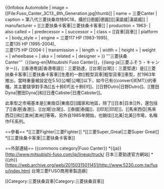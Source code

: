 {{Infobox Automobile
| image        = [[File:Fuso_Canter_3C13,_8th_Generation.jpg|thumb]]
| name         = 三菱Canter 
| caption = 第八代三菱扶桑坎特9C18，攝於[[德國|德國]][[漢諾威|漢諾威]]
| manufacturer = [[三菱扶桑卡客車|三菱扶桑卡客車]] 
| production   = 1963-
| also called  = 
| predecessor  =
| successor    =
| class        = [[貨車|貨車]]
| platform     =
| body_style   = 
| engine       = 三菱117 HP (1983-1995), <BR>三菱135 HP (1995-2004), <BR>三菱175 HP (2004-)
| transmission = 
| length       = 
| width        = 
| height       = 
| weight       = 
| wheelbase    = 
| aka          = 
| related      = 
| designer     = 
}}
'''三菱扶桑Canter'''（{{lang-en|Mitsubishi Fuso Canter}}，{{lang-ja|三菱ふそう・キャンター}}，[[香港粵語|香港粵語]]：三菱勁達，[[台灣|台灣]]：三菱堅達）是[[三菱扶桑卡客車|三菱扶桑卡客車]]生產的一款[[輕型貨車|輕型貨車]]車型，於1963年推出，當時重量被設定在5.5[[公噸|公噸]]以下，如今已有{{convert|8|MT}}的車種。其主要競爭對手為[[五十鈴Elf|五十鈴Elf]]、[[日野Dutro|日野Dutro]]、[[豐田Dyna|豐田Dyna]]和[[日產Cabster|日產Cabster]]。

此車型之市場基本是[[東南亞|東南亞]]國家和地區，除了[[日本|日本]]外，還包括了[[香港|香港]]、[[台灣|台灣]]、[[泰國|泰國]]、[[印尼|印尼]]、[[馬來西亞|馬來西亞]]和[[澳洲|澳洲]]等等。另外自1985年開始，也銷往[[北美|北美]]市場，名稱作FE系列。

==參看==
*[[三菱Fighter|三菱Fighter]]
*[[三菱Super_Great|三菱Super Great]]
*[[三菱扶桑卡客車|三菱扶桑卡客車]]

==外部連結==
{{commons category|Fuso Canter}}
*{{ja}}[http://www.mitsubishi-fuso.com/jp/lineup/truck/ 日本三菱勁達官方網站]
*{{zh}}[https://web.archive.org/web/20150315011451/http://www.5230.com.tw/fuso/index.html 台灣三菱FUSO商用車製造廠]

[[Category:三菱扶桑貨車|Category:三菱扶桑貨車]]